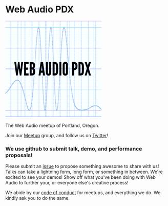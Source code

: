 Web Audio PDX
=======

<img src="https://github.com/WebAudioPDX/webaudiopdx/blob/master/wa-pdx.png?raw=true" height="300" width="300">

The Web Audio meetup of Portland, Oregon.

Join our [Meetup](https://www.meetup.com/Web-Audio-PDX/) group, and follow us on [Twitter](https://twitter.com/webaudiopdx)!
 
### We use github to submit talk, demo, and performance proposals!
Please submit an [issue](https://github.com/WebAudioPDX/webaudiopdx/issues) to propose something awesome to share with us! Talks can take a lightning form, long form, or something in between. We're excited to see your demos! Show off what you've been doing with Web Audio to further your, or everyone else's creative process!

We abide by our [code of conduct](code-of-conduct.md) for meetups, and everything we do. We kindly ask you to do the same.

